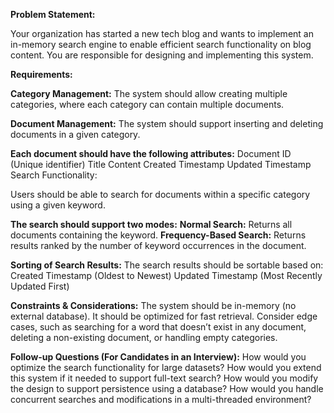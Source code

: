 **Problem Statement:**

Your organization has started a new tech blog and wants to implement an in-memory search engine to enable efficient search functionality on blog content. You are responsible for designing and implementing this system.

**Requirements:**

**Category Management:**
The system should allow creating multiple categories, where each category can contain multiple documents.

**Document Management:**
The system should support inserting and deleting documents in a given category.

**Each document should have the following attributes:**
Document ID (Unique identifier)
Title
Content
Created Timestamp
Updated Timestamp
Search Functionality:

Users should be able to search for documents within a specific category using a given keyword.

**The search should support two modes:**
**Normal Search:** Returns all documents containing the keyword.
**Frequency-Based Search:** Returns results ranked by the number of keyword occurrences in the document.

**Sorting of Search Results:**
The search results should be sortable based on:
Created Timestamp (Oldest to Newest)
Updated Timestamp (Most Recently Updated First)

**Constraints & Considerations:**
The system should be in-memory (no external database).
It should be optimized for fast retrieval.
Consider edge cases, such as searching for a word that doesn’t exist in any document, deleting a non-existing document, or handling empty categories.

**Follow-up Questions (For Candidates in an Interview):**
How would you optimize the search functionality for large datasets?
How would you extend this system if it needed to support full-text search?
How would you modify the design to support persistence using a database?
How would you handle concurrent searches and modifications in a multi-threaded environment?
